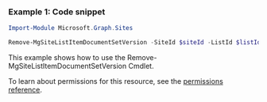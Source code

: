 ### Example 1: Code snippet

```powershellImport-Module Microsoft.Graph.Sites

Remove-MgSiteListItemDocumentSetVersion -SiteId $siteId -ListId $listId -ListItemId $listItemId -DocumentSetVersionId $documentSetVersionId
```
This example shows how to use the Remove-MgSiteListItemDocumentSetVersion Cmdlet.
To learn about permissions for this resource, see the [permissions reference](/graph/permissions-reference).

